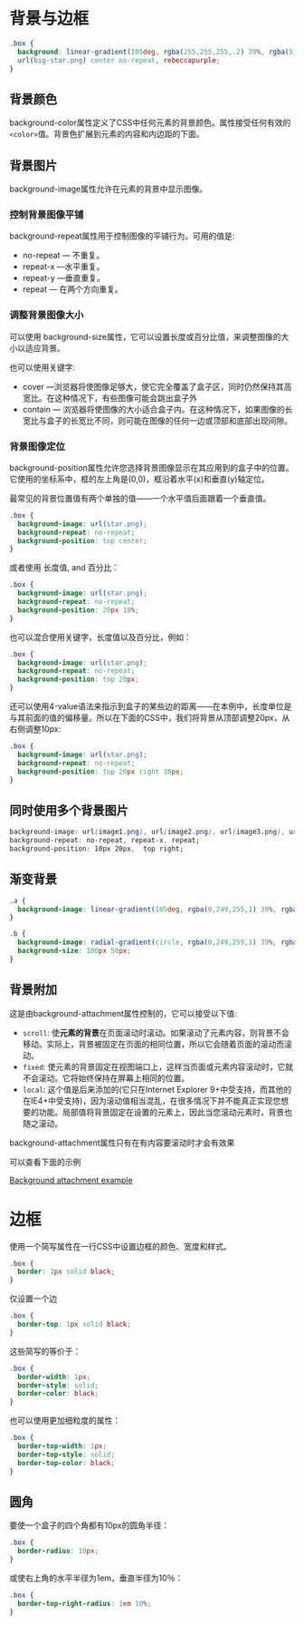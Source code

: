 # 背景与边框

```css
.box {
  background: linear-gradient(105deg, rgba(255,255,255,.2) 39%, rgba(51,56,57,1) 96%) center center / 400px 200px no-repeat,
  url(big-star.png) center no-repeat, rebeccapurple;
} 
```

## 背景颜色

background-color属性定义了CSS中任何元素的背景颜色。属性接受任何有效的`<color>`值。背景色扩展到元素的内容和内边距的下面。

## 背景图片

background-image属性允许在元素的背景中显示图像。

### 控制背景图像平铺

background-repeat属性用于控制图像的平铺行为。可用的值是:

- no-repeat — 不重复。
- repeat-x —水平重复。
- repeat-y —垂直重复。
- repeat — 在两个方向重复。

### 调整背景图像大小

可以使用 background-size属性，它可以设置长度或百分比值，来调整图像的大小以适应背景。

也可以使用关键字:

- cover —浏览器将使图像足够大，使它完全覆盖了盒子区，同时仍然保持其高宽比。在这种情况下，有些图像可能会跳出盒子外
- contain — 浏览器将使图像的大小适合盒子内。在这种情况下，如果图像的长宽比与盒子的长宽比不同，则可能在图像的任何一边或顶部和底部出现间隙。

### 背景图像定位

background-position属性允许您选择背景图像显示在其应用到的盒子中的位置。它使用的坐标系中，框的左上角是(0,0)，框沿着水平(x)和垂直(y)轴定位。

最常见的背景位置值有两个单独的值——一个水平值后面跟着一个垂直值。

```css
.box {
  background-image: url(star.png);
  background-repeat: no-repeat;
  background-position: top center;
} 
```

或者使用 长度值, and 百分比：

```css
.box {
  background-image: url(star.png);
  background-repeat: no-repeat;
  background-position: 20px 10%;
} 
```

也可以混合使用关键字，长度值以及百分比，例如：

```css
.box {
  background-image: url(star.png);
  background-repeat: no-repeat;
  background-position: top 20px;
}
```

还可以使用4-value语法来指示到盒子的某些边的距离——在本例中，长度单位是与其前面的值的偏移量。所以在下面的CSS中，我们将背景从顶部调整20px，从右侧调整10px:

```css
.box {
  background-image: url(star.png);
  background-repeat: no-repeat;
  background-position: top 20px right 10px;
} 
```

## 同时使用多个背景图片

```css
background-image: url(image1.png), url(image2.png), url(image3.png), url(image1.png);
background-repeat: no-repeat, repeat-x, repeat;
background-position: 10px 20px,  top right;
```

## 渐变背景

```css
.a {
  background-image: linear-gradient(105deg, rgba(0,249,255,1) 39%, rgba(51,56,57,1) 96%);
}

.b {
  background-image: radial-gradient(circle, rgba(0,249,255,1) 39%, rgba(51,56,57,1) 96%);
  background-size: 100px 50px;
} 
```

## 背景附加

这是由background-attachment属性控制的，它可以接受以下值:

- `scroll`: 使**元素的背景**在页面滚动时滚动。如果滚动了元素内容，则背景不会移动。实际上，背景被固定在页面的相同位置，所以它会随着页面的滚动而滚动。
- `fixed`: 使元素的背景固定在视图端口上，这样当页面或元素内容滚动时，它就不会滚动。它将始终保持在屏幕上相同的位置。
- `local`: 这个值是后来添加的(它只在Internet Explorer 9+中受支持，而其他的在IE4+中受支持)，因为滚动值相当混乱，在很多情况下并不能真正实现您想要的功能。局部值将背景固定在设置的元素上，因此当您滚动元素时，背景也随之滚动。

background-attachment属性只有在有内容要滚动时才会有效果

可以查看下面的示例

[Background attachment example](https://mdn.github.io/learning-area/css/styling-boxes/backgrounds/background-attachment.html)

# 边框

使用一个简写属性在一行CSS中设置边框的颜色、宽度和样式。

```css
.box {
  border: 1px solid black;
} 
```

仅设置一个边

```css
.box {
  border-top: 1px solid black;
} 
```

这些简写的等价于：

```css
.box {
  border-width: 1px;
  border-style: solid;
  border-color: black;
} 
```

也可以使用更加细粒度的属性：

```css
.box {
  border-top-width: 1px;
  border-top-style: solid;
  border-top-color: black;
} 
```

## 圆角

要使一个盒子的四个角都有10px的圆角半径：

```css
.box {
  border-radius: 10px;
} 
```

或使右上角的水平半径为1em，垂直半径为10％：

```css
.box {
  border-top-right-radius: 1em 10%;
} 
```